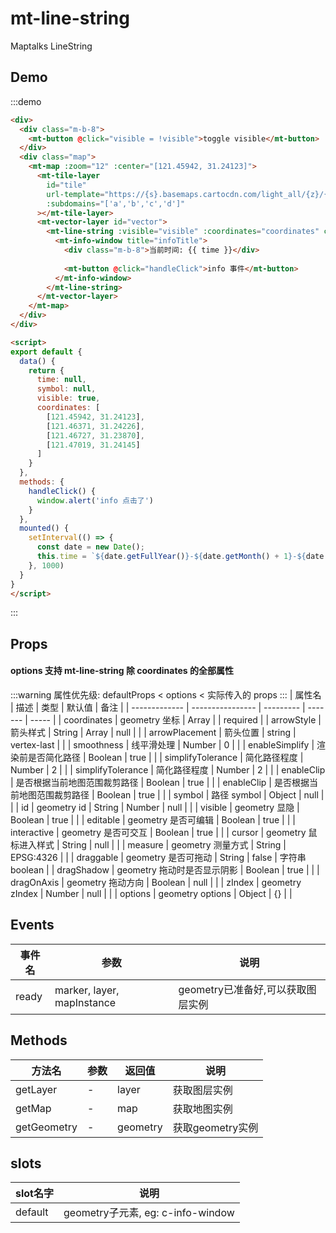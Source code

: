 # mt-line-string

Maptalks LineString

## Demo
:::demo
```html
<div>
  <div class="m-b-8">
    <mt-button @click="visible = !visible">toggle visible</mt-button>
  </div>
  <div class="map">
    <mt-map :zoom="12" :center="[121.45942, 31.24123]">
      <mt-tile-layer
        id="tile"
        url-template="https://{s}.basemaps.cartocdn.com/light_all/{z}/{x}/{y}.png"
        :subdomains="['a','b','c','d']"
      ></mt-tile-layer>
      <mt-vector-layer id="vector">
        <mt-line-string :visible="visible" :coordinates="coordinates" cursor="pointer" :smoothness="2">
          <mt-info-window title="infoTitle">
            <div class="m-b-8">当前时间: {{ time }}</div>
            
            <mt-button @click="handleClick">info 事件</mt-button>
          </mt-info-window>
        </mt-line-string>
      </mt-vector-layer>
    </mt-map>
  </div>
</div>

<script>
export default {
  data() {
    return {
      time: null,
      symbol: null,
      visible: true,
      coordinates: [
        [121.45942, 31.24123],
        [121.46371, 31.24226],
        [121.46727, 31.23870],
        [121.47019, 31.24145]
      ]
    }
  },
  methods: {
    handleClick() {
      window.alert('info 点击了')
    }
  },
  mounted() {
    setInterval(() => {
      const date = new Date();
      this.time = `${date.getFullYear()}-${date.getMonth() + 1}-${date.getDay()} ${date.getHours()}:${date.getMinutes()}:${date.getSeconds()}`
    }, 1000)
  }
}
</script>
```
:::

## Props
#### options 支持 mt-line-string 除 coordinates 的全部属性
:::warning
属性优先级: defaultProps < options < 实际传入的 props
:::
| 属性名         | 描述           | 类型  | 默认值 | 备注 |
| ------------- | ---------------- | --------- | ------- | ----- |
| coordinates | geometry 坐标 | Array |  | required |
| arrowStyle | 箭头样式 | String \| Array | null |  |
| arrowPlacement | 箭头位置 | string | vertex-last |  |
| smoothness | 线平滑处理 | Number | 0 |  |
| enableSimplify | 渲染前是否简化路径 | Boolean | true |  |
| simplifyTolerance | 简化路径程度 | Number | 2 |  |
| simplifyTolerance | 简化路径程度 | Number | 2 |  |
| enableClip | 是否根据当前地图范围裁剪路径 | Boolean | true |  |
| enableClip | 是否根据当前地图范围裁剪路径 | Boolean | true |  |
| symbol | 路径 symbol | Object | null |  |
| id | geometry id | String \| Number | null |  |
| visible | geometry 显隐 | Boolean | true | |
| editable | geometry 是否可编辑 | Boolean | true | |
| interactive | geometry 是否可交互 | Boolean | true | |
| cursor | geometry 鼠标进入样式 | String | null | |
| measure | geometry 测量方式 | String | EPSG:4326 | |
| draggable | geometry 是否可拖动 | String | false | 字符串boolean |
| dragShadow | geometry 拖动时是否显示阴影 | Boolean | true | |
| dragOnAxis  | geometry 拖动方向 | Boolean | null | |
| zIndex  | geometry zIndex | Number | null | |
| options  | geometry options | Object | {} | |


## Events
| 事件名 | 参数 | 说明  |
| ------- | --------- | ---------------- |
| ready | marker, layer, mapInstance | geometry已准备好,可以获取图层实例 |

## Methods
| 方法名 | 参数 | 返回值 | 说明  |
| ------- | --------- | --------- |---------------- |
| getLayer | - | layer | 获取图层实例 |
| getMap | - | map | 获取地图实例 |
| getGeometry | - | geometry | 获取geometry实例 |

## slots
| slot名字 | 说明 |
| ------- | --------- |
| default | geometry子元素, eg: c-info-window |
